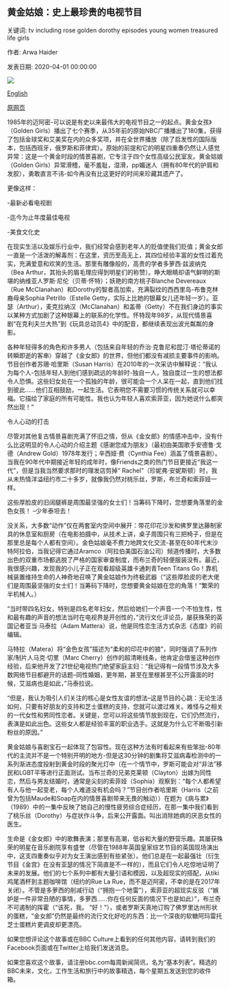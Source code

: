 ## 黄金姑娘：史上最珍贵的电视节目

关键词: tv including rose golden dorothy episodes young women treasured life girls

作者: Arwa Haider

发表日期: 2020-04-01 00:00:00

![](https://ichef.bbci.co.uk/wwfeatures/live/624_351/images/live/p0/88/9m/p0889mr2.jpg)

[English](The%20Golden%20Girls%3A%20The%20most%20treasured%20TV%20show%20ever.md)

[原网页](https://www.bbc.com/culture/story/20200401-the-golden-girls-the-most-treasured-tv-show-ever)

1985年的迈阿密-可以说是有史以来最伟大的电视节目之一的起点。黄金女孩》（Golden Girls）播出了七个赛季，从35年前的原始NBC广播播出了180集，获得了包括金球奖和艾美奖在内的众多奖项，并在全世界播放（除了启发性的国际版本，包括西班牙，俄罗斯和菲律宾）。原始的前提和它的明星四重奏仍然让人感觉异常：这是一个黄金时段的情景喜剧，它专注于四个女性高级公民室友。黄金姑娘（Golden Girls）异常滑稽，毫不羞耻，湿滑，pp媚迷人（拥有80年代的护肩和发胶），勇敢直言不讳-如今再没有比这更好的时间来珍藏其遗产了。

更像这样：

-最新必看电视剧

-迄今为止年度最佳电视

-美食文化史

在现实生活以及娱乐行业中，我们经常会感到老年人的贬值使我们贬值；黄金女郎一直是一个活泼的解毒剂：在这里，资历至高无上，其四位经验丰富的女性过着充实，充满爱意和欢笑的生活。那里有雕像般的，高贵的学者多萝西·兹波纳克（Bea Arthur，其抬头的眉毛理应得到明星们的称赞）。睁大眼睛却语气鲜明的斯堪的纳维亚人罗斯·尼伦（贝蒂·怀特）；妖艳的南方桃子Blanche Devereaux（Rue McClanahan）和Dorothy的智者高加索，充满裂纹的西西里岛-布鲁克林裔母亲Sophia Petrillo（Estelle Getty，实际上比她的银幕女儿还年轻一岁）。亚瑟（Arthur），麦克拉纳汉（McClanahan）和盖蒂（Getty）不在我们身边的事实以某种方式加剧了这种银幕上的联系的化学性。怀特现年98岁，从现代情景喜剧“在克利夫兰大热”到《玩具总动员4》中的配音，都继续表现出波光粼粼的身影。

各种年轻得多的角色和许多男人（包括来自年轻的乔治·克鲁尼和昆汀·塔伦蒂诺的转瞬即逝的客串）穿越了《金女郎》的世界，但他们都没有减损主要事件的影响。节目创作者苏珊·哈里斯（Susan Harris）在2010年的一次采访中解释说：“我认为每个人-包括年轻人到他们感到疏远的年龄时-独自一人，独自度过一生的想法都令人恐惧。这些妇女处在一个孤独的年龄，很可能会一个人呆在一起，直到他们找到彼此……他们互相鼓励，一起生活。它表明您不需要习惯的传统关系就可以幸福。它描绘了家庭的所有可能性。我也认为年轻人喜欢索菲亚，因为她说什么都突然出现！”

令人心动的打击

尽管对其他复古情景喜剧充满了怀旧之情，但从《金女郎》的情感冲击中，没有什么比这明显的令人心动的介绍主题《感谢您成为朋友》（最初由美国歌手安德鲁·戈德（Andrew Gold）1978年发行；辛西娅·费（Cynthia Fee）涵盖了情景喜剧）。当我在90年代中期接近年轻的成年时，像Friends之类的热门节目更接近“我这一代”，但是当我当然要求那时的理发店剪掉“ Rachel”（珍妮弗·安妮斯顿）时，我从未热情洋溢纽约市二十多岁，就像我仍然对桃乐丝，罗斯，布兰奇和索菲娅一样。

这些厚脸皮的旧阔腿裤是周围最坚强的女士们！当筹码下降时，您想要角落里的金色女孩！ –少年泰坦去！

没关系，大多数“动作”仅在两套室内空间中展开：带花印花沙发和佛罗里达藤制家具的休息室和厨房（在电影拍摄中，从技术上讲，桌子周围只有三把椅子，但是在那里总是每个人都有空间）。金色姑娘毫不费力地跨文化交流-甚至在80年代末沙特阿拉伯，当我记得它通过Aramco（阿拉伯美国石油公司）频道传播时，大多数出色的双重市场都逃脱了严格的国家审查制度，而布兰奇的轻便服装没有。最近，我很感兴趣，发现我的小儿子正在观看超级英雄卡通刺青Teen Titans Go！靠机械装置维持生命的人神奇地召唤了黄金姑娘作为终极武器（“这些厚脸皮的老大佬们是周围最坚强的女士们！当筹码下降时，您想要黄金姑娘在您的角落！”繁荣的半机械人。）

“当时带四名妇女，特别是四名老年妇女，然后给她们一个声音-一个不怕生性，性和最有趣的声音的想法当时在电视界是开创性的，”流行文化评论员，屡获殊荣的英国记者亚当·马泰拉（Adam Mattera）说，他是同性恋生活方式杂志《态度》的前编辑。

马特拉（Matera）将“金色女孩”描述为“柔和的印花中的狼”，同时强调了系列作家/制片人马克·切里（Marc Cherry）创作的超清晰线条，他肯定会借鉴这种创作经验，后来他开发了21世纪电视热门绝望家庭主妇：“我记得有一段情节涉及大多数网络节目都避开的话题–同性婚姻，更年期，甚至在里根甚至不公开露面的时候，艾滋病也是如此，”马泰拉说。

“但是，我认为吸引人们关注的核心是女性友谊的想法–这是节目的心跳：无论生活如何，只要有好朋友的支持和芝士蛋糕的支持，您就可以渡过难关。难怪与之相关的一代女性和男同性恋者。关键是，您可以将这些情节放到现在，它们仍然流行，表演是如此出色。这些女人都是经验丰富的职业选手。这就是为什么它不断吸引新粉丝的原因。”

黄金姑娘与喜剧宝石一起体现了包容性。现在这种方法有时看起来有些笨拙-80年代的主流并不是一个特别开明的地方-但是这30分钟的剧集将艾滋病毒检测中的一系列渐进态度投射到黄金时段的聚光灯中（在一个情节中，罗斯可能会对“非法”移民和LGBT平等进行正面测试。当布兰奇的兄弟克莱顿（Clayton）出嫁为同性恋，然后与男友结婚时，通常是尖刻的索菲娅（Sophia）观察到：“每个人都希望有人与他一起变老，每个人难道没有机会吗？”节目创作者哈里斯（Harris（之前曾为包括Maude和Soap在内的情景喜剧带来无畏的触动））在题为《病与累》（1989）中的一集中反映了她自己的慢性疲劳综合症经历，在那一集中我们看到了桃乐丝（Dorothy）与症状作斗争，后来公开露面。叫出消除她病的厌恶女性的医生。

生命是《金女郎》中的歌舞表演；那里有高潮，低谷和大量的野营乐趣。其屡获殊荣的明星在音乐剧院享有盛誉（尽管在1988年英国皇家综艺节目的英国现场演出中，这支四重奏似乎对为女王演出感到有些紧张）。他们总是在一起最强壮（衍生节目《金宫》在没有亚瑟的情况下简直是不一样的），而且它们令人吃惊地证明了未来的发展。他们的七个系列中都有大量引语和模因，以及超现实的搭配，从tiki鸡尾酒杯到主题咖啡馆（纽约的Rue La Rue，而不是迈阿密，不幸的是在2017年关闭）。不管是多萝西的削减行动（“拥抱一个地雷”），索菲亚的超现实反驳（“嫉妒是一件非常丑陋的事情，多萝西……你在任何反面的情况下也是如此）”，布兰奇不可遏制的挥霍（“该死，我。 “好！”），或者罗斯天真地订购了佛罗里达州形状的蛋糕，“金女郎”仍然是最终的流行文化好吃的东西：比一个深夜的软糖阿玛雷托芝士蛋糕片更调皮却更漂亮。

如果您想评论这个故事或在BBC Culture上看到的任何其他内容，请转到我们的Facebook页面或在Twitter上给我们发送消息。

如果您喜欢这个故事，请注册bbc.com每周新闻简讯，名为“基本列表”。精选的BBC未来，文化，工作生活和旅行中的故事精选，每个星期五发送到您的收件箱。
